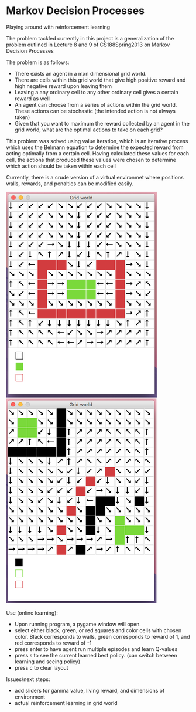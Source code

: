 # Markov Decision Processes
Playing around with reinforcement learning

The problem tackled currently in this project is a generalization of the problem outlined in Lecture 8 and 9 of CS188Spring2013 on Markov Decision Processes 

The problem is as follows:
* There exists an agent in a mxn dimensional grid world.
* There are cells within this grid world that give high positive reward and high negative reward upon leaving them
* Leaving a any ordinary cell to any other ordinary cell gives a certain reward as well
* An agent can choose from a series of actions within the grid world. These actions can be stochastic (the intended action is not always taken)
* Given that you want to maximum the reward collected by an agent in the grid world, what are the optimal actions to take on each grid?


This problem was solved using value iteration, which is an iterative process which uses the Belmann equation to determine the expected reward from acting optimally from a certain cell.
Having calculated these values for each cell, the actions that produced these values were chosen to determine which action should be taken within each cell


Currently, there is a crude version of a virtual environmet where positions walls, rewards, and penalties can be modified easily.

![alt text](https://github.com/quawood/RLearning/blob/master/assets/current1.png)
![alt text](https://github.com/quawood/RLearning/blob/master/assets/current2.png)

Use (online learning):
* Upon running program, a pygame window will open.
* select either black, green, or red squares and color cells with chosen color. Black corresponds to walls, green corresponds to reward of 1, and red corresponds to reward of -1
* press enter to have agent run multiple episodes and learn Q-values
* press s to see the current learned best policy. (can switch between learning and seeing policy)
* press c to clear layout

Issues/next steps:
* add sliders for gamma value, living reward, and dimensions of environment
* actual reinforcement learning in grid world
